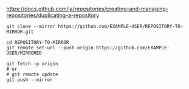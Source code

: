 
https://docs.github.com/ja/repositories/creating-and-managing-repositories/duplicating-a-repository


```console
git clone --mirror https://github.com/EXAMPLE-USER/REPOSITORY-TO-MIRROR.git
```

```console
cd REPOSITORY-TO-MIRROR
git remote set-url --push origin https://github.com/EXAMPLE-USER/MIRRORED
```

```console
git fetch -p origin
# or
# git remote update
git push --mirror
```
